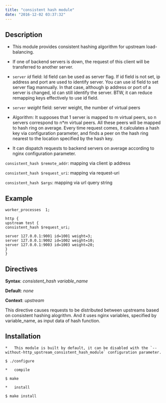 ```yaml
---
title: "consistent hash module"
date: "2016-12-02 03:37:32"
---
```



## Description

*   This module provides consistent hashing algorithm for upstream load-balancing.

*   If one of backend servers is down, the request of this client will be transferred to another server.

*   `server` _id_ field: Id field can be used as server flag. If id field is not set, ip address and port are used to identify server. You can use id field to set server flag mannually. In that case, although ip address or port of a server is changed, id can still identify the server. BTW, it can reduce remapping keys effectively to use id field.

*   `server` _weight_ field: server weight, the number of virtual peers

*   Algorithm: It supposes that 1 server is mapped to m virtual peers, so n servers correspond to n*m virtual peers. All these peers will be mapped to hash ring on average. Every time request comes, it calculates a hash key via configuration parameter, and finds a peer on the hash ring nearest to the location specified by the hash key.

*   It can dispatch requests to backend servers on average according to nginx configuration parameter.

`consistent_hash $remote_addr`: mapping via client ip address

`consistent_hash $request_uri`: mapping via request-uri

`consistent_hash $args`: mapping via url query string

## Example

```
worker_processes  1;

http {
upstream test {
consistent_hash $request_uri;

server 127.0.0.1:9001 id=1001 weight=3;
server 127.0.0.1:9002 id=1002 weight=10;
server 127.0.0.1:9003 id=1003 weight=20;
}
}
```

## Directives

**Syntax**: _consistent_hash variable_name_

**Default**: _none_

**Context**: _upstream_

This directive causes requests to be distributed between upstreams based on consistent hashing alogrithm. And it uses nginx variables, specified by variable_name, as input data of hash function.

## Installation

```
*   This module is built by default, it can be disabled with the `--without-http_upstream_consistent_hash_module` configuration parameter.

$ ./configure

*   compile

$ make

*   install

$ make install
```